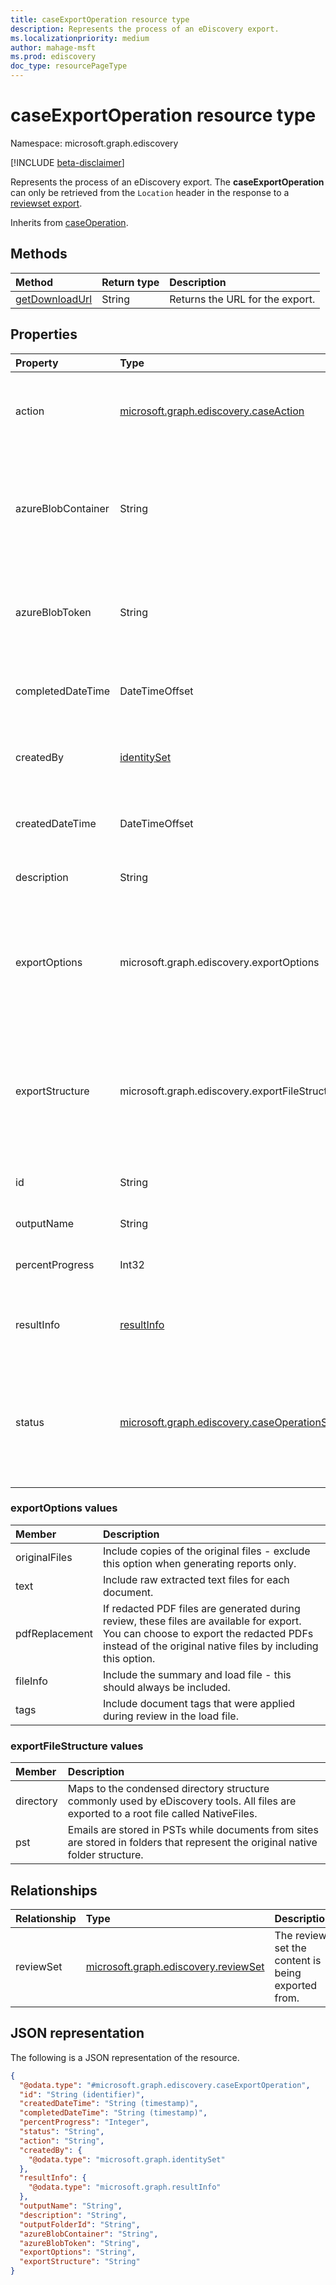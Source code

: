 ```yaml
---
title: caseExportOperation resource type
description: Represents the process of an eDiscovery export.
ms.localizationpriority: medium
author: mahage-msft
ms.prod: ediscovery
doc_type: resourcePageType
---
```


# caseExportOperation resource type

Namespace: microsoft.graph.ediscovery

[!INCLUDE [beta-disclaimer](../../includes/beta-disclaimer.md)]

Represents the process of an eDiscovery export. The **caseExportOperation** can only be retrieved from the `Location` header in the response to a [reviewset export](../api/ediscovery-reviewset-export.md).

Inherits from [caseOperation](../resources/ediscovery-caseoperation.md).

## Methods

| Method                                                                    | Return type | Description                     |
| :------------------------------------------------------------------------ | :---------- | :------------------------------ |
| [getDownloadUrl](../api/ediscovery-caseexportoperation-getdownloadurl.md) | String      | Returns the URL for the export. |

## Properties

| Property           | Type                                                                                                                  | Description                                                                                                                                                                                                                |
| :----------------- | :-------------------------------------------------------------------------------------------------------------------- | :------------------------------------------------------------------------------------------------------------------------------------------------------------------------------------------------------------------------- |
| action             | [microsoft.graph.ediscovery.caseAction](../resources/ediscovery-caseoperation.md#caseaction-values)                   | The case action for this entity will always be `contentExport`. Inherited from [caseOperation](../resources/ediscovery-caseoperation.md).                                                                                  |
| azureBlobContainer | String                                                                                                                | The name of the Azure storage location where the export will be stored. This only applies to exports stored in your own Azure storage location.                                                                            |
| azureBlobToken     | String                                                                                                                | The SAS token for the Azure storage location.  This only applies to exports stored in your own Azure storage location.                                                                                                     |
| completedDateTime  | DateTimeOffset                                                                                                        | The date and time the export was completed.  Inherited from [caseOperation](../resources/ediscovery-caseoperation.md).                                                                                                     |
| createdBy          | [identitySet](../resources/identityset.md)                                                                            | The user who initiated the export operation. Inherited from [caseOperation](../resources/ediscovery-caseoperation.md).                                                                                                     |
| createdDateTime    | DateTimeOffset                                                                                                        | The date and time the export was created. Inherited from [caseOperation](../resources/ediscovery-caseoperation.md).                                                                                                        |
| description        | String                                                                                                                | The description provided for the export.                                                                                                                                                                                   |
| exportOptions      | microsoft.graph.ediscovery.exportOptions                                                                              | The options provided for the export. For more details, see [reviewSet: export](../api/ediscovery-reviewset-export.md). Possible values are: `originalFiles`, `text`, `pdfReplacement`, `fileInfo`, `tags`.                 |
| exportStructure    | microsoft.graph.ediscovery.exportFileStructure                                                                        | The options provided that specify the structure of the export. For more details, see [reviewSet: export](../api/ediscovery-reviewset-export.md). Possible values are: `none`, `directory`, `pst`.                          |
| id                 | String                                                                                                                | The ID for the operation. Read-only. Inherited from [caseOperation](../resources/ediscovery-caseoperation.md).                                                                                                             |
| outputName         | String                                                                                                                | The name provided for the export.                                                                                                                                                                                          |
| percentProgress    | Int32                                                                                                                 | The progress of the operation. Inherited from [caseOperation](../resources/ediscovery-caseoperation.md).                                                                                                                   |
| resultInfo         | [resultInfo](../resources/resultinfo.md)                                                                              | Contains success and failure-specific result information. Inherited from [caseOperation](../resources/ediscovery-caseoperation.md).                                                                                        |
| status             | [microsoft.graph.ediscovery.caseOperationStatus](../resources/ediscovery-caseoperation.md#caseoperationstatus-values) | The status of the case operation. Inherited from [caseOperation](../resources/ediscovery-caseoperation.md). Possible values are: `notStarted`, `submissionFailed`, `running`, `succeeded`, `partiallySucceeded`, `failed`. |

### exportOptions values

| Member         | Description                                                                                                                                                                                        |
| :------------- | :------------------------------------------------------------------------------------------------------------------------------------------------------------------------------------------------- |
| originalFiles  | Include copies of the original files - exclude this option when generating reports only.                                                                                                           |
| text           | Include raw extracted text files for each document.                                                                                                                                                |
| pdfReplacement | If redacted PDF files are generated during review, these files are available for export. You can choose to export the redacted PDFs instead of the original native files by including this option. |
| fileInfo       | Include the summary and load file - this should always be included.                                                                                                                                |
| tags           | Include document tags that were applied during review in the load file.                                                                                                                            |

### exportFileStructure values

| Member    | Description                                                                                                                            |
| :-------- | :------------------------------------------------------------------------------------------------------------------------------------- |
| directory | Maps to the condensed directory structure commonly used by eDiscovery tools. All files are exported to a root file called NativeFiles. |
| pst       | Emails are stored in PSTs while documents from sites are stored in folders that represent the original native folder structure.        |

## Relationships

| Relationship | Type                                                                         | Description                                        |
| :----------- | :--------------------------------------------------------------------------- | :------------------------------------------------- |
| reviewSet    | [microsoft.graph.ediscovery.reviewSet](../resources/ediscovery-reviewset.md) | The review set the content is being exported from. |

## JSON representation

The following is a JSON representation of the resource.

<!-- {
  "blockType": "resource",
  "keyProperty": "id",
  "@odata.type": "microsoft.graph.ediscovery.caseExportOperation",
  "baseType": "microsoft.graph.ediscovery.caseOperation",
  "openType": false
}
-->

```json
{
  "@odata.type": "#microsoft.graph.ediscovery.caseExportOperation",
  "id": "String (identifier)",
  "createdDateTime": "String (timestamp)",
  "completedDateTime": "String (timestamp)",
  "percentProgress": "Integer",
  "status": "String",
  "action": "String",
  "createdBy": {
    "@odata.type": "microsoft.graph.identitySet"
  },
  "resultInfo": {
    "@odata.type": "microsoft.graph.resultInfo"
  },
  "outputName": "String",
  "description": "String",
  "outputFolderId": "String",
  "azureBlobContainer": "String",
  "azureBlobToken": "String",
  "exportOptions": "String",
  "exportStructure": "String"
}
```
